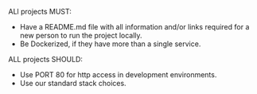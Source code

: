 

ALl projects MUST:
  * Have a README.md file with all information and/or links required for a new person to run the project locally.
  * Be Dockerized, if they have more than a single service.
  

ALL projects SHOULD:
  * Use PORT 80 for http access in development environments.
  * Use our standard stack choices.
